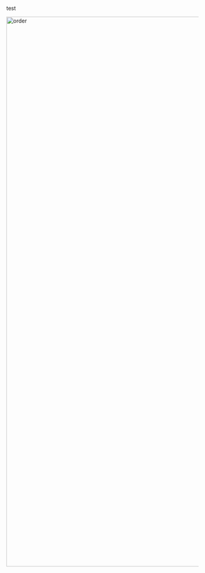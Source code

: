 test

<img width="1440" alt="order" src="https://user-images.githubusercontent.com/48557867/151195553-71021aa5-5a31-4ebd-b76f-bd52e2e16281.png">
